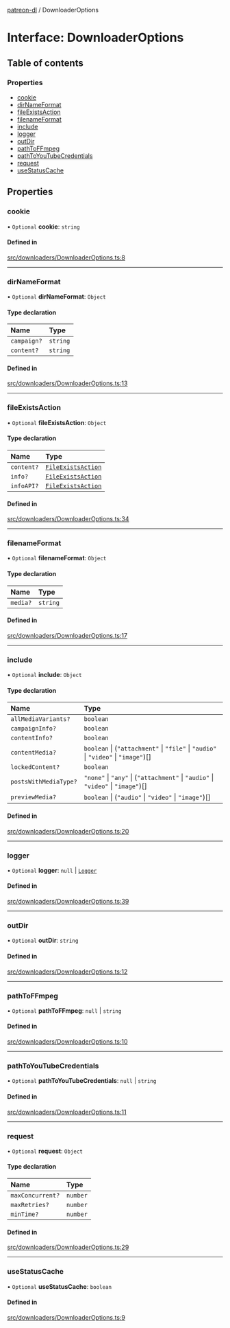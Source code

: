 [patreon-dl](../README.md) / DownloaderOptions

# Interface: DownloaderOptions

## Table of contents

### Properties

- [cookie](DownloaderOptions.md#cookie)
- [dirNameFormat](DownloaderOptions.md#dirnameformat)
- [fileExistsAction](DownloaderOptions.md#fileexistsaction)
- [filenameFormat](DownloaderOptions.md#filenameformat)
- [include](DownloaderOptions.md#include)
- [logger](DownloaderOptions.md#logger)
- [outDir](DownloaderOptions.md#outdir)
- [pathToFFmpeg](DownloaderOptions.md#pathtoffmpeg)
- [pathToYouTubeCredentials](DownloaderOptions.md#pathtoyoutubecredentials)
- [request](DownloaderOptions.md#request)
- [useStatusCache](DownloaderOptions.md#usestatuscache)

## Properties

### cookie

• `Optional` **cookie**: `string`

#### Defined in

[src/downloaders/DownloaderOptions.ts:8](https://github.com/patrickkfkan/patreon-dl/blob/e9fb122/src/downloaders/DownloaderOptions.ts#L8)

___

### dirNameFormat

• `Optional` **dirNameFormat**: `Object`

#### Type declaration

| Name | Type |
| :------ | :------ |
| `campaign?` | `string` |
| `content?` | `string` |

#### Defined in

[src/downloaders/DownloaderOptions.ts:13](https://github.com/patrickkfkan/patreon-dl/blob/e9fb122/src/downloaders/DownloaderOptions.ts#L13)

___

### fileExistsAction

• `Optional` **fileExistsAction**: `Object`

#### Type declaration

| Name | Type |
| :------ | :------ |
| `content?` | [`FileExistsAction`](../README.md#fileexistsaction) |
| `info?` | [`FileExistsAction`](../README.md#fileexistsaction) |
| `infoAPI?` | [`FileExistsAction`](../README.md#fileexistsaction) |

#### Defined in

[src/downloaders/DownloaderOptions.ts:34](https://github.com/patrickkfkan/patreon-dl/blob/e9fb122/src/downloaders/DownloaderOptions.ts#L34)

___

### filenameFormat

• `Optional` **filenameFormat**: `Object`

#### Type declaration

| Name | Type |
| :------ | :------ |
| `media?` | `string` |

#### Defined in

[src/downloaders/DownloaderOptions.ts:17](https://github.com/patrickkfkan/patreon-dl/blob/e9fb122/src/downloaders/DownloaderOptions.ts#L17)

___

### include

• `Optional` **include**: `Object`

#### Type declaration

| Name | Type |
| :------ | :------ |
| `allMediaVariants?` | `boolean` |
| `campaignInfo?` | `boolean` |
| `contentInfo?` | `boolean` |
| `contentMedia?` | `boolean` \| (``"attachment"`` \| ``"file"`` \| ``"audio"`` \| ``"video"`` \| ``"image"``)[] |
| `lockedContent?` | `boolean` |
| `postsWithMediaType?` | ``"none"`` \| ``"any"`` \| (``"attachment"`` \| ``"audio"`` \| ``"video"`` \| ``"image"``)[] |
| `previewMedia?` | `boolean` \| (``"audio"`` \| ``"video"`` \| ``"image"``)[] |

#### Defined in

[src/downloaders/DownloaderOptions.ts:20](https://github.com/patrickkfkan/patreon-dl/blob/e9fb122/src/downloaders/DownloaderOptions.ts#L20)

___

### logger

• `Optional` **logger**: ``null`` \| [`Logger`](../classes/Logger.md)

#### Defined in

[src/downloaders/DownloaderOptions.ts:39](https://github.com/patrickkfkan/patreon-dl/blob/e9fb122/src/downloaders/DownloaderOptions.ts#L39)

___

### outDir

• `Optional` **outDir**: `string`

#### Defined in

[src/downloaders/DownloaderOptions.ts:12](https://github.com/patrickkfkan/patreon-dl/blob/e9fb122/src/downloaders/DownloaderOptions.ts#L12)

___

### pathToFFmpeg

• `Optional` **pathToFFmpeg**: ``null`` \| `string`

#### Defined in

[src/downloaders/DownloaderOptions.ts:10](https://github.com/patrickkfkan/patreon-dl/blob/e9fb122/src/downloaders/DownloaderOptions.ts#L10)

___

### pathToYouTubeCredentials

• `Optional` **pathToYouTubeCredentials**: ``null`` \| `string`

#### Defined in

[src/downloaders/DownloaderOptions.ts:11](https://github.com/patrickkfkan/patreon-dl/blob/e9fb122/src/downloaders/DownloaderOptions.ts#L11)

___

### request

• `Optional` **request**: `Object`

#### Type declaration

| Name | Type |
| :------ | :------ |
| `maxConcurrent?` | `number` |
| `maxRetries?` | `number` |
| `minTime?` | `number` |

#### Defined in

[src/downloaders/DownloaderOptions.ts:29](https://github.com/patrickkfkan/patreon-dl/blob/e9fb122/src/downloaders/DownloaderOptions.ts#L29)

___

### useStatusCache

• `Optional` **useStatusCache**: `boolean`

#### Defined in

[src/downloaders/DownloaderOptions.ts:9](https://github.com/patrickkfkan/patreon-dl/blob/e9fb122/src/downloaders/DownloaderOptions.ts#L9)
